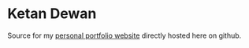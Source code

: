 # Ketan Dewan

Source for my [personal portfolio website](http://www.ketandewan.com) directly hosted here on github.
